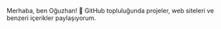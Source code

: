 Merhaba, ben Oğuzhan! 🚀 GitHub topluluğunda projeler, web siteleri ve benzeri içerikler paylaşıyorum.
